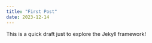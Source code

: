 ```yaml
---
title: "First Post"
date: 2023-12-14
---
```


This is a quick draft just to explore the Jekyll framework!
